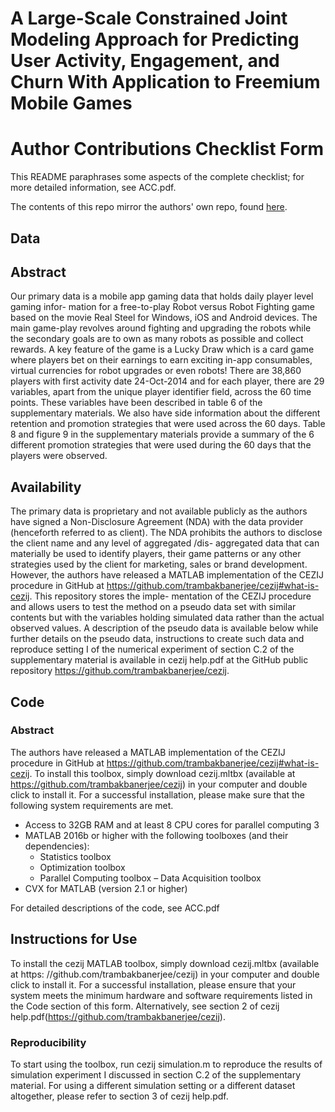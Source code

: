 # A Large-Scale Constrained Joint Modeling Approach for Predicting User Activity, Engagement, and Churn With Application to Freemium Mobile Games

# Author Contributions Checklist Form

This README paraphrases some aspects of the complete checklist; for more detailed information, see ACC.pdf. 

The contents of this repo mirror the authors' own repo, found [here](https://github.com/trambakbanerjee/cezij).

## Data

## Abstract

Our primary data is a mobile app gaming data that holds daily player level gaming infor- mation for a free-to-play Robot versus Robot Fighting game based on the movie Real Steel for Windows, iOS and Android devices. The main game-play revolves around fighting and upgrading the robots while the secondary goals are to own as many robots as possible and collect rewards. A key feature of the game is a Lucky Draw which is a card game where players bet on their earnings to earn exciting in-app consumables, virtual currencies for robot upgrades or even robots! There are 38,860 players with first activity date 24-Oct-2014 and for each player, there are 29 variables, apart from the unique player identifier field, across the 60 time points. These variables have been described in table 6 of the supplementary materials. We also have side information about the different retention and promotion strategies that were used across the 60 days. Table 8 and figure 9 in the supplementary materials provide a summary of the 6 different promotion strategies that were used during the 60 days that the players were observed.

## Availability

The primary data is proprietary and not available publicly as the authors have signed a Non-Disclosure Agreement (NDA) with the data provider (henceforth referred to as client). The NDA prohibits the authors to disclose the client name and any level of aggregated /dis- aggregated data that can materially be used to identify players, their game patterns or any other strategies used by the client for marketing, sales or brand development. However, the authors have released a MATLAB implementation of the CEZIJ procedure in GitHub at https://github.com/trambakbanerjee/cezij#what-is-cezij. This repository stores the imple- mentation of the CEZIJ procedure and allows users to test the method on a pseudo data set with similar contents but with the variables holding simulated data rather than the actual observed values. A description of the pseudo data is available below while further details on the pseudo data, instructions to create such data and reproduce setting I of the numerical experiment of section C.2 of the supplementary material is available in cezij help.pdf at the GitHub public repository https://github.com/trambakbanerjee/cezij.

## Code 

### Abstract

The authors have released a MATLAB implementation of the CEZIJ procedure in GitHub at https://github.com/trambakbanerjee/cezij#what-is-cezij. To install this toolbox, simply download cezij.mltbx (available at https://github.com/trambakbanerjee/cezij) in your computer and double click to install it. For a successful installation, please make sure that the following system requirements are met.

* Access to 32GB RAM and at least 8 CPU cores for parallel computing 3
* MATLAB 2016b or higher with the following toolboxes (and their dependencies):
  * Statistics toolbox
  * Optimization toolbox
  * Parallel Computing toolbox – Data Acquisition toolbox
* CVX for MATLAB (version 2.1 or higher)

For detailed descriptions of the code, see ACC.pdf

## Instructions for Use

To install the cezij MATLAB toolbox, simply download cezij.mltbx (available at https: //github.com/trambakbanerjee/cezij) in your computer and double click to install it. For a successful installation, please ensure that your system meets the minimum hardware and software requirements listed in the Code section of this form. Alternatively, see section 2 of cezij help.pdf(https://github.com/trambakbanerjee/cezij).

### Reproducibility

To start using the toolbox, run cezij simulation.m to reproduce the results of simulation experiment I discussed in section C.2 of the supplementary material. For using a different simulation setting or a different dataset altogether, please refer to section 3 of cezij help.pdf.
